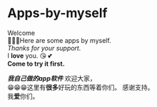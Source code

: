 # Apps-by-myself
Welcome          
🙂🙂🙂Here are some apps by myself.      
*Thanks for your support.*     
I **love** you. 😘 💕    
**Come to try it first.**
   
   
***我自己做的app软件***
欢迎大家，  
😁😁😁这里有**很多**好玩的东西等着你们。 
感谢支持。   
我**爱**你们。 